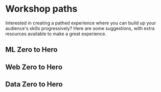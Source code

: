 # Workshop paths

Interested in creating a pathed experience where you can build up your audience's skills progressively? Here are some suggestions, with extra resources available to make a great experience.

## ML Zero to Hero
## Web Zero to Hero
## Data Zero to Hero